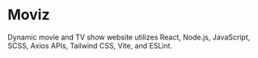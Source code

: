 # Moviz
Dynamic movie and TV show website utilizes React, Node.js, JavaScript, SCSS, Axios APIs, Tailwind CSS, Vite, and ESLint.
